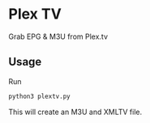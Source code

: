 # Plex TV

Grab EPG & M3U from Plex.tv


## Usage

Run

```bash
python3 plextv.py
````
This will create an M3U and XMLTV file.
